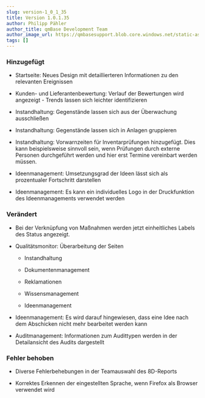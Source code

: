 ```yaml
---
slug: version-1_0_1_35
title: Version 1.0.1.35
author: Philipp Pähler
author_title: qmBase Development Team
author_image_url: https://qmbasesupport.blob.core.windows.net/static-assets/img/persons/paehler_round.png
tags: []
---
```

### Hinzugefügt

*   Startseite: Neues Design mit detaillierteren Informationen zu den relevanten Ereignissen

*   Kunden- und Lieferantenbewertung: Verlauf der Bewertungen wird angezeigt - Trends lassen sich leichter identifizieren

*   Instandhaltung: Gegenstände lassen sich aus der Überwachung ausschließen

*   Instandhaltung: Gegenstände lassen sich in Anlagen gruppieren

*   Instandhaltung: Vorwarnzeiten für Inventarprüfungen hinzugefügt. Dies kann beispielsweise sinnvoll sein, wenn Prüfungen durch externe Personen durchgeführt werden und hier erst Termine vereinbart werden müssen.

*   Ideenmanagement: Umsetzungsgrad der Ideen lässt sich als prozentualer Fortschritt darstellen

*   Ideenmanagement: Es kann ein individuelles Logo in der Druckfunktion des Ideenmanagements verwendet werden

### Verändert

*   Bei der Verknüpfung von Maßnahmen werden jetzt einheitliches Labels des Status angezeigt.

*   Qualitätsmonitor: Überarbeitung der Seiten

    *   Instandhaltung

    *   Dokumentenmanagement

    *   Reklamationen

    *   Wissensmanagement

    *   Ideenmanagement

*   Ideenmanagement: Es wird darauf hingewiesen, dass eine Idee nach dem Abschicken nicht mehr bearbeitet werden kann

*   Auditmanagement: Informationen zum Audittypen werden in der Detailansicht des Audits dargestellt

### Fehler behoben

*   Diverse Fehlerbehebungen in der Teamauswahl des 8D-Reports

*   Korrektes Erkennen der eingestellten Sprache, wenn Firefox als Browser verwendet wird